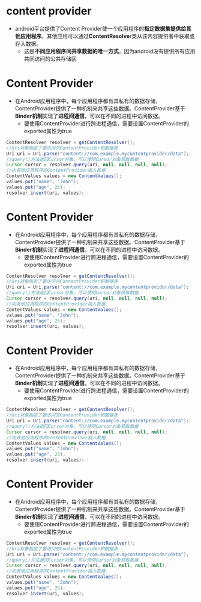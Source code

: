 # content provider
- android平台提供了Content Provider使一个应用程序的**指定数据集提供给其他应用程序**。其他应用可以通过**ContentResolve**r类从该内容提供者中获取或存入数据。
	- 这是**不同应用程序间共享数据的唯一方式**，因为android没有提供所有应用共同访问的公共存储区# Content Provider
- 在Android应用程序中，每个应用程序都有其私有的数据存储，ContentProvider提供了一种机制来共享这些数据。ContentProvider基于**Binder机制**实现了**进程间通信**，可以在不同的进程中访问数据。
	- 要使用ContentProvider进行跨进程通信，需要设置ContentProvider的exported属性为true
```java
ContentResolver resolver = getContentResolver();
//Uri对象指定了要访问的ContentProvider和数据表
Uri uri = Uri.parse("content://com.example.mycontentprovider/data");
//query()方法返回Cursor对象，可以使用Cursor对象获取数据
Cursor cursor = resolver.query(uri, null, null, null, null);
//向其他应用程序的ContentProvider插入数据
ContentValues values = new ContentValues();
values.put("name", "John");
values.put("age", 25);
resolver.insert(uri, values);

```# Content Provider
- 在Android应用程序中，每个应用程序都有其私有的数据存储，ContentProvider提供了一种机制来共享这些数据。ContentProvider基于**Binder机制**实现了**进程间通信**，可以在不同的进程中访问数据。
	- 要使用ContentProvider进行跨进程通信，需要设置ContentProvider的exported属性为true
```java
ContentResolver resolver = getContentResolver();
//Uri对象指定了要访问的ContentProvider和数据表
Uri uri = Uri.parse("content://com.example.mycontentprovider/data");
//query()方法返回Cursor对象，可以使用Cursor对象获取数据
Cursor cursor = resolver.query(uri, null, null, null, null);
//向其他应用程序的ContentProvider插入数据
ContentValues values = new ContentValues();
values.put("name", "John");
values.put("age", 25);
resolver.insert(uri, values);

```# Content Provider
- 在Android应用程序中，每个应用程序都有其私有的数据存储，ContentProvider提供了一种机制来共享这些数据。ContentProvider基于**Binder机制**实现了**进程间通信**，可以在不同的进程中访问数据。
	- 要使用ContentProvider进行跨进程通信，需要设置ContentProvider的exported属性为true
```java
ContentResolver resolver = getContentResolver();
//Uri对象指定了要访问的ContentProvider和数据表
Uri uri = Uri.parse("content://com.example.mycontentprovider/data");
//query()方法返回Cursor对象，可以使用Cursor对象获取数据
Cursor cursor = resolver.query(uri, null, null, null, null);
//向其他应用程序的ContentProvider插入数据
ContentValues values = new ContentValues();
values.put("name", "John");
values.put("age", 25);
resolver.insert(uri, values);

```# Content Provider
- 在Android应用程序中，每个应用程序都有其私有的数据存储，ContentProvider提供了一种机制来共享这些数据。ContentProvider基于**Binder机制**实现了**进程间通信**，可以在不同的进程中访问数据。
	- 要使用ContentProvider进行跨进程通信，需要设置ContentProvider的exported属性为true
```java
ContentResolver resolver = getContentResolver();
//Uri对象指定了要访问的ContentProvider和数据表
Uri uri = Uri.parse("content://com.example.mycontentprovider/data");
//query()方法返回Cursor对象，可以使用Cursor对象获取数据
Cursor cursor = resolver.query(uri, null, null, null, null);
//向其他应用程序的ContentProvider插入数据
ContentValues values = new ContentValues();
values.put("name", "John");
values.put("age", 25);
resolver.insert(uri, values);

```